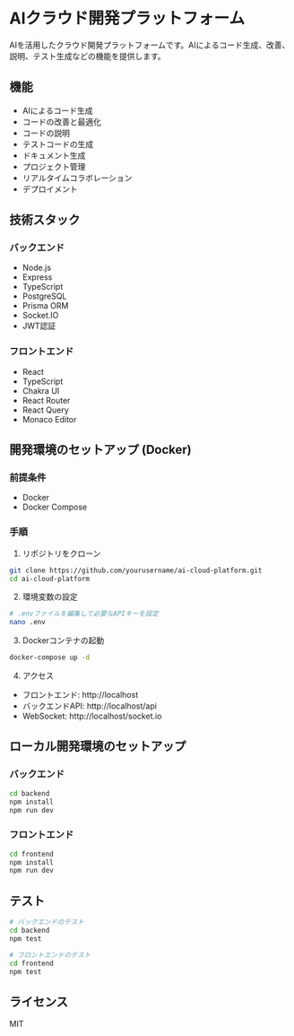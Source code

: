 # AIクラウド開発プラットフォーム

AIを活用したクラウド開発プラットフォームです。AIによるコード生成、改善、説明、テスト生成などの機能を提供します。

## 機能

- AIによるコード生成
- コードの改善と最適化
- コードの説明
- テストコードの生成
- ドキュメント生成
- プロジェクト管理
- リアルタイムコラボレーション
- デプロイメント

## 技術スタック

### バックエンド
- Node.js
- Express
- TypeScript
- PostgreSQL
- Prisma ORM
- Socket.IO
- JWT認証

### フロントエンド
- React
- TypeScript
- Chakra UI
- React Router
- React Query
- Monaco Editor

## 開発環境のセットアップ (Docker)

### 前提条件
- Docker
- Docker Compose

### 手順

1. リポジトリをクローン
```bash
git clone https://github.com/yourusername/ai-cloud-platform.git
cd ai-cloud-platform
```

2. 環境変数の設定
```bash
# .envファイルを編集して必要なAPIキーを設定
nano .env
```

3. Dockerコンテナの起動
```bash
docker-compose up -d
```

4. アクセス
- フロントエンド: http://localhost
- バックエンドAPI: http://localhost/api
- WebSocket: http://localhost/socket.io

## ローカル開発環境のセットアップ

### バックエンド

```bash
cd backend
npm install
npm run dev
```

### フロントエンド

```bash
cd frontend
npm install
npm run dev
```

## テスト

```bash
# バックエンドのテスト
cd backend
npm test

# フロントエンドのテスト
cd frontend
npm test
```

## ライセンス

MIT